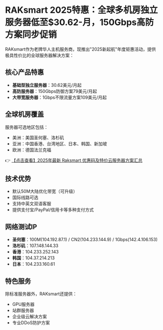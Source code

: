 # RAKsmart 2025特惠：全球多机房独立服务器低至$30.62-月，150Gbps高防方案同步促销

RAKsmart作为老牌华人主机服务商，现推出"2025新起航"年度钜惠活动，提供极具性价比的全球服务器解决方案：

## 核心产品特惠
- **基础型独立服务器**：30.62美元/月起
- **高防服务器**：150Gbps防御方案79美元/月起
- **大带宽服务器**：1Gbps不限流量方案109美元/月起

## 全球机房覆盖
服务器可选地区包括：
- 美洲：美国圣何塞、洛杉矶
- 亚洲：中国香港、台湾地区、日本、韩国、新加坡
- 欧洲：德国法兰克福

👉 [【点击查看】2025年最新 Raksmart 优惠码及特价云服务器方案汇总](https://bit.ly/raksmart)

## 技术优势
- 默认50M大陆优化带宽（可升级）
- 国际线路可选
- 支持中英文双语客服
- 提供支付宝/PayPal/信用卡等多种支付方式

## 网络测试IP
- **圣何塞**：100M(104.192.87.1) / CN2(104.233.144.9) / 1Gbps(142.4.106.153)
- **洛杉矶**：107.148.144.33
- **香港**：104.233.252.143
- **韩国**：104.37.214.213
- **日本**：104.233.160.61

## 特色服务
除标准服务器外，RAKsmart还提供：
- GPU服务器
- 站群服务器
- 企业级云解决方案
- 专业DDoS防护方案